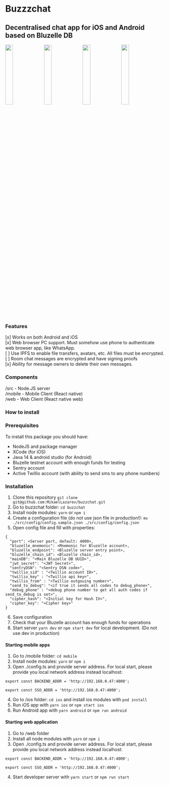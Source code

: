 # Buzzzchat
## Decentralised chat app for iOS and Android based on Bluzelle DB

<img src='https://user-images.githubusercontent.com/26343374/84579279-33fbca00-add5-11ea-90f6-decec39ec6cd.png' width='22%'>&nbsp;&nbsp;&nbsp;<img src='https://user-images.githubusercontent.com/26343374/84579273-2e9e7f80-add5-11ea-851b-d7c658fc15a0.png' width='22%'>&nbsp;&nbsp;&nbsp;<img src='https://user-images.githubusercontent.com/26343374/84579278-33633380-add5-11ea-87b7-8e7125610885.png' width='22%'>&nbsp;&nbsp;&nbsp;<img src='https://user-images.githubusercontent.com/26343374/84579276-32320680-add5-11ea-8a0b-7431aed48fed.png' width='22%'>

### Features

[x] Works on both Android and iOS  
[x] Web browser PC support. Must somehow use phone to authenticate web browser app, like WhatsApp.  
[ ] Use IPFS to enable file transfers, avatars, etc. All files must be encrypted.  
[ ] Room chat messages are encrypted and have signing proofs  
[x] Ability for message owners to delete their own messages.  

### Components

/src - Node.JS server  
/mobile - Mobile Client (React native)  
/web - Web Client (React native web)  

### How to install

### Prerequisites
To install this package you should have:

- NodeJS and package manager
- XCode (for iOS)
- Java 14 & android studio (for Android)
- Bluzelle testnet account with enough funds for testing
- Sentry account
- Active Twillio account (with ability to send sms to any phone numbers)

### Installation

1. Clone this repository ```git clone git@github.com:MikaelLazarev/buzzchat.git```
2. Go to buzzchat folder: ```cd buzzchat```
3. Install node modules: ```yarn``` or ```npm i```
4. Create a configuration file (do not use json file in production!):
```mv ./src/config/config.sample.json ./src/config/config.json```
5. Open config file and fill with properties:
```
{
  "port": <Server port, default: 4000>,
  "bluzelle_mnemonic": <Mnemonic for Bluzelle account>,
  "bluzelle_endpoint": <Bluzelle server entry point>,
  "bluzelle_chain_id": <Bluzelle chain_id>,
  "mainDB": "<Main Bluzelle DB UUID>",
  "jwt_secret": "<JWT Secret>",
  "sentryDSN": "<Sentry DSN code>",
  "twillio_sid" : "<Twillio account ID>",
  "twillio_key" : "<Twillio api key>",
  "twillio_from" : "<Twillio outgouing number>",
  "send_to_debug": "<if true it sends all codes to debug_phone>",
  "debug_phone" : "<debug phone number to get all auth codes if send_to_debug is set>",
  "cipher_hash": "<Initial key for Hash IV>",
  "cipher_key": "<Cipher key>"
}
```
6. Save configuration
7. Check that your Bluzelle account has enough funds for operations
7. Start server ```yarn dev``` or ```npm start dev``` for local development. (Do not use dev in production)


#### Starting mobile apps

1. Go to /mobile folder: ```cd mobile```
2. Install node modules: ```yarn``` or ```npm i```
3. Open ./config.ts and provide server address. For local start, please provide you local network address instead localhost:
```
export const BACKEND_ADDR = 'http://192.168.0.47:4000';

export const SSO_ADDR = 'http://192.168.0.47:4000';
```
4. Go to /ios folder: ```cd ios``` and install ios modules with ```pod install```
5. Run iOS app with ```yarn ios``` or ```npm start ios```
6. Run Android app with ```yarn android``` or ```npm run android```

#### Starting web application

1. Go to /web folder
2. Install all node modules with ```yarn``` or ```npm i```
3. Open ./config.ts and provide server address. For local start, please provide you local network address instead localhost:
```
export const BACKEND_ADDR = 'http://192.168.0.47:4000';

export const SSO_ADDR = 'http://192.168.0.47:4000';
```
4. Start developer server with ```yarn start``` or ```npm run start```
